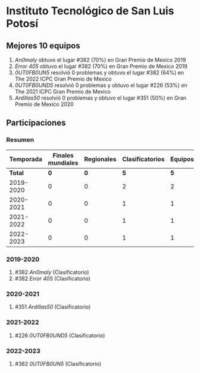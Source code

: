 # Instituto Tecnológico de San Luis Potosí

## Mejores 10 equipos

1. _An0maly_ obtuvo el lugar #382 (70%) en Gran Premio de Mexico 2019
1. _Error 405_ obtuvo el lugar #382 (70%) en Gran Premio de Mexico 2019
1. _0UT0FB0UN5_ resolvió 0 problemas y obtuvo el lugar #382 (64%) en The 2022 ICPC Gran Premio de Mexico
1. _0UT0FB0UND5_ resolvió 0 problemas y obtuvo el lugar #226 (53%) en The 2021 ICPC Gran Premio de Mexico
1. _Ardillas50_ resolvió 0 problemas y obtuvo el lugar #351 (50%) en Gran Premio de Mexico 2020

## Participaciones

### Resumen

| Temporada | Finales mundiales | Regionales | Clasificatorios | Equipos |
| --- | --- | --- | --- | --- |
| **Total** | **0** | **0** | **5** | **5** |
| 2019-2020 | 0 | 0 | 2 | 2 |
| 2020-2021 | 0 | 0 | 1 | 1 |
| 2021-2022 | 0 | 0 | 1 | 1 |
| 2022-2023 | 0 | 0 | 1 | 1 |

### 2019-2020

1. #382 _An0maly_ (Clasificatorio)
1. #382 _Error 405_ (Clasificatorio)

### 2020-2021

1. #351 _Ardillas50_ (Clasificatorio)

### 2021-2022

1. #226 _0UT0FB0UND5_ (Clasificatorio)

### 2022-2023

1. #382 _0UT0FB0UN5_ (Clasificatorio)



